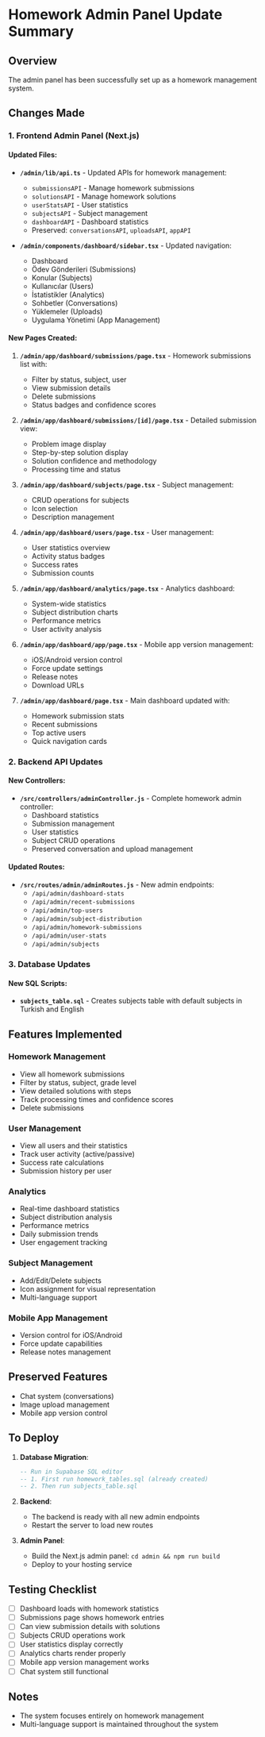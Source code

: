 # Homework Admin Panel Update Summary

## Overview
The admin panel has been successfully set up as a homework management system.

## Changes Made

### 1. Frontend Admin Panel (Next.js)

#### Updated Files:
- **`/admin/lib/api.ts`** - Updated APIs for homework management:
  - `submissionsAPI` - Manage homework submissions
  - `solutionsAPI` - Manage homework solutions
  - `userStatsAPI` - User statistics
  - `subjectsAPI` - Subject management
  - `dashboardAPI` - Dashboard statistics
  - Preserved: `conversationsAPI`, `uploadsAPI`, `appAPI`

- **`/admin/components/dashboard/sidebar.tsx`** - Updated navigation:
  - Dashboard
  - Ödev Gönderileri (Submissions)
  - Konular (Subjects)
  - Kullanıcılar (Users)
  - İstatistikler (Analytics)
  - Sohbetler (Conversations)
  - Yüklemeler (Uploads)
  - Uygulama Yönetimi (App Management)

#### New Pages Created:
1. **`/admin/app/dashboard/submissions/page.tsx`** - Homework submissions list with:
   - Filter by status, subject, user
   - View submission details
   - Delete submissions
   - Status badges and confidence scores

2. **`/admin/app/dashboard/submissions/[id]/page.tsx`** - Detailed submission view:
   - Problem image display
   - Step-by-step solution display
   - Solution confidence and methodology
   - Processing time and status

3. **`/admin/app/dashboard/subjects/page.tsx`** - Subject management:
   - CRUD operations for subjects
   - Icon selection
   - Description management

4. **`/admin/app/dashboard/users/page.tsx`** - User management:
   - User statistics overview
   - Activity status badges
   - Success rates
   - Submission counts

5. **`/admin/app/dashboard/analytics/page.tsx`** - Analytics dashboard:
   - System-wide statistics
   - Subject distribution charts
   - Performance metrics
   - User activity analysis

6. **`/admin/app/dashboard/app/page.tsx`** - Mobile app version management:
   - iOS/Android version control
   - Force update settings
   - Release notes
   - Download URLs

7. **`/admin/app/dashboard/page.tsx`** - Main dashboard updated with:
   - Homework submission stats
   - Recent submissions
   - Top active users
   - Quick navigation cards

### 2. Backend API Updates

#### New Controllers:
- **`/src/controllers/adminController.js`** - Complete homework admin controller:
  - Dashboard statistics
  - Submission management
  - User statistics
  - Subject CRUD operations
  - Preserved conversation and upload management

#### Updated Routes:
- **`/src/routes/admin/adminRoutes.js`** - New admin endpoints:
  - `/api/admin/dashboard-stats`
  - `/api/admin/recent-submissions`
  - `/api/admin/top-users`
  - `/api/admin/subject-distribution`
  - `/api/admin/homework-submissions`
  - `/api/admin/user-stats`
  - `/api/admin/subjects`

### 3. Database Updates

#### New SQL Scripts:
- **`subjects_table.sql`** - Creates subjects table with default subjects in Turkish and English

## Features Implemented

### Homework Management
- View all homework submissions
- Filter by status, subject, grade level
- View detailed solutions with steps
- Track processing times and confidence scores
- Delete submissions

### User Management
- View all users and their statistics
- Track user activity (active/passive)
- Success rate calculations
- Submission history per user

### Analytics
- Real-time dashboard statistics
- Subject distribution analysis
- Performance metrics
- Daily submission trends
- User engagement tracking

### Subject Management
- Add/Edit/Delete subjects
- Icon assignment for visual representation
- Multi-language support

### Mobile App Management
- Version control for iOS/Android
- Force update capabilities
- Release notes management

## Preserved Features
- Chat system (conversations)
- Image upload management
- Mobile app version control

## To Deploy

1. **Database Migration**:
   ```sql
   -- Run in Supabase SQL editor
   -- 1. First run homework_tables.sql (already created)
   -- 2. Then run subjects_table.sql
   ```

2. **Backend**:
   - The backend is ready with all new admin endpoints
   - Restart the server to load new routes

3. **Admin Panel**:
   - Build the Next.js admin panel: `cd admin && npm run build`
   - Deploy to your hosting service

## Testing Checklist
- [ ] Dashboard loads with homework statistics
- [ ] Submissions page shows homework entries
- [ ] Can view submission details with solutions
- [ ] Subjects CRUD operations work
- [ ] User statistics display correctly
- [ ] Analytics charts render properly
- [ ] Mobile app version management works
- [ ] Chat system still functional

## Notes
- The system focuses entirely on homework management
- Multi-language support is maintained throughout the system